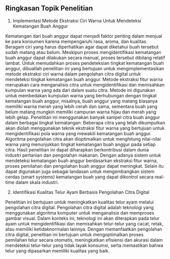 ## Ringkasan Topik Penelitian
1. Implementasi Metode Ekstraksi Ciri Warna Untuk Mendeteksi Kematangan Buah Anggur

Kematangan dari buah anggur dapat menjadi faktor penting dalam menjual ke para konsumen karena mempengaruhi rasa, aroma, dan kualitas. Beragam ciri yang harus diperhatikan agar dapat diketahui buah tersebut sudah matang atau belum. Meskipun proses mengidentifikasi kematangan buah anggur dapat dilakukan secara manual, proses tersebut dibilang relatif lambat. Untuk memudahkan proses pendeteksian tingkat kematangan buah anggur, dibuatlah penelitian ini yang bertujuan untuk mengimplementasikan metode ekstraksi ciri warna dalam pengolahan citra digital untuk mendeteksi tingkat kematangan buah anggur.
Metode ekstraksi fitur warna merupakan cara menganalisis citra untuk mengidentifikasi dan memisahkan kumpulan warna yang ada dari dalam suatu citra. Metode ini digunakan untuk membedakan kumpulan warna yang berhubungan dengan tingkat kematangan buah anggur, misalnya, buah anggur yang matang biasanya memiliki warna merah yang lebih cerah dan sama, sementara buah yang belum matang mungkin memiliki campuran warna hijau dan merah yang lebih gelap.
Penelitian ini menggunakan banyak sampel citra buah anggur dalam berbagai tingkat kematangan. Beberapa citra yang telah dikumpulkan akan diolah menggunakan teknik ekstraksi fitur warna yang bertujuan untuk mengidentifikasi pola warna yang mewakili kematangan buah anggur. Algoritma pengolahan citra akan dioptimalkan untuk menghitung nilai-nilai warna yang menunjukkan tingkat kematangan buah anggur pada setiap citra.
Hasil penelitian ini dapat diharapkan berkontribusi dalam dunia industri pertanian dan pengolahan makanan. Dengan adanya sistem untuk mendeteksi kematangan buah anggur berdasarkan ekstraksi fitur warna, proses pemilahan dan pengolahan buah anggur dapat meningkat. Selain itu dapat digunakan juga sebagai landasan untuk mengembangkan sistem cerdas (smart systems) kematangan buah yang dapat dikontrol secara real-time dalam skala industri.

2. Identifikasi Kualitas Telur Ayam Berbasis Pengolahan Citra Digital

Penelitian ini bertujuan untuk meningkatkan kualitas telur ayam melalui pengolahan citra digital. Pengolahan citra digital adalah teknologi yang menggunakan algoritma komputer untuk menganalisis dan memproses gambar visual. Dalam konteks ini, teknologi ini akan diterapkan pada telur ayam untuk mengidentifikasi dan memisahkan telur-telur yang cacat, retak, atau memiliki ketidaknormalan lainnya. Dengan memanfaatkan pengolahan citra digital, penelitian ini bertujuan untuk mengoptimalkan proses pemilahan telur secara otomatis, meningkatkan efisiensi dan akurasi dalam mendeteksi telur-telur yang tidak layak konsumsi, serta memastikan bahwa telur yang dipasarkan memiliki kualitas yang baik.
